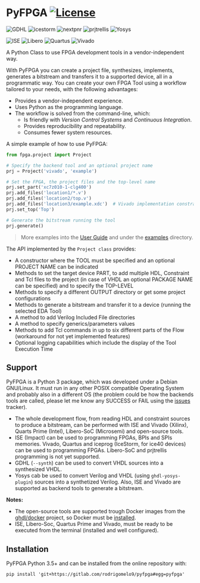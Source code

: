 # PyFPGA [![License](https://img.shields.io/badge/License-GPL--3.0-darkgreen)](LICENSE)

![GDHL](https://img.shields.io/badge/GHDL-last-brightgreen.svg)
![icestorm](https://img.shields.io/badge/icestorm-last-brightgreen.svg)
![nextpnr](https://img.shields.io/badge/nextpnr-last-brightgreen.svg)
![prjtrellis](https://img.shields.io/badge/prjtrellis-last-brightgreen.svg)
![Yosys](https://img.shields.io/badge/Yosys-last-brightgreen.svg)

![ISE](https://img.shields.io/badge/ISE-14.7-blue.svg)
![Libero](https://img.shields.io/badge/Libero--Soc-12.2-blue.svg)
![Quartus](https://img.shields.io/badge/Quartus--Prime-19.1-blue.svg)
![Vivado](https://img.shields.io/badge/Vivado-2019.2-blue.svg)

A Python Class to use FPGA development tools in a vendor-independent way.

With PyFPGA you can create a project file, synthesizes, implements, generates a bitstream and
transfers it to a supported device, all in a programmatic way. You can create your own FPGA Tool
using a workflow tailored to your needs, with the following advantages:

* Provides a vendor-independent experience.
* Uses Python as the programming language.
* The workflow is solved from the command-line, which:
    - Is friendly with *Version Control Systems* and *Continuous Integration*.
    - Provides reproducibility and repeatability.
    - Consumes fewer system resources.

A simple example of how to use PyFPGA:

```py
from fpga.project import Project

# Specify the backend tool and an optional project name
prj = Project('vivado', 'example')

# Set the FPGA, the project files and the top-level name
prj.set_part('xc7z010-1-clg400')
prj.add_files('location1/*.v')
prj.add_files('location2/top.v')
prj.add_files('location3/example.xdc')  # Vivado implementation constraints
prj.set_top('Top')

# Generate the bitstream running the tool
prj.generate()
```

> More examples into the [User Guide](doc/user_guide.md) and under the [examples](examples)
> directory.

The API implemented by the `Project class` provides:
* A constructor where the TOOL must be specified and an optional PROJECT NAME can be indicated
* Methods to set the target device PART, to add multiple HDL, Constraint and Tcl files to the
  project (in case of VHDL an optional PACKAGE NAME can be specified) and to specify the TOP-LEVEL
* Methods to specify a different OUTPUT directory or get some project configurations
* Methods to generate a bitstream and transfer it to a device (running the selected EDA Tool)
* A method to add Verilog Included File directories
* A method to specify generics/parameters values
* Methods to add Tcl commands in up to six different parts of the Flow (workaround for not yet
  implemented features)
* Optional logging capabilities which include the display of the Tool Execution Time

## Support

PyFPGA is a Python 3 package, which was developed under a Debian GNU/Linux.
It must run in any other POSIX compatible Operating System and probably also in a different OS
(the problem could be how the backends tools are called, please let me know any SUCCESS or FAIL
using the [issues](https://gitlab.com/rodrigomelo9/pyfpga/issues) tracker).

* The whole development flow, from reading HDL and constraint sources to produce a bitstream, can
be performed with ISE and Vivado (Xilinx), Quarts Prime (Intel), Libero-SoC (Microsemi) and
open-source tools.
* ISE (Impact) can be used to programming FPGAs, BPIs and SPIs memories. Vivado, Quartus and
iceprog (IceStorm, for ice40 devices) can be used to programming FPGAs. Libero-SoC and
prjtrellis programming is not yet supported.
* GDHL (`--synth`) can be used to convert VHDL sources into a synthesized VHDL.
* Yosys cab be used to convert Verilog and VHDL (using `ghdl-yosys-plugin`) sources into a
synthetized Verilog. Also, ISE and Vivado are supported as backend tools to generate a bitstream.

**Notes:**
* The open-source tools are supported trough Docker images from the
[ghdl/docker](https://github.com/ghdl/docker) project, so Docker must be
[installed](https://docs.docker.com/install).
* ISE, Libero-Soc, Quartus Prime and Vivado, must be ready to be executed from the terminal
(installed and well configured).

## Installation

PyFPGA Python 3.5+ and can be installed from the online repository with:

```
pip install 'git+https://gitlab.com/rodrigomelo9/pyfpga#egg=pyfpga'
```
